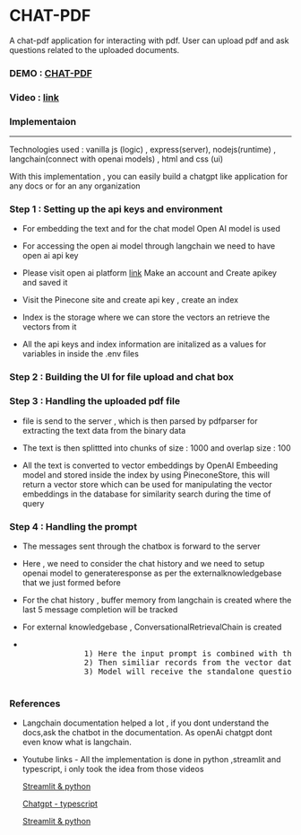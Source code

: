 # CHAT-PDF
A chat-pdf application for interacting with pdf. User can upload pdf and ask questions related to the  uploaded documents.

<h3>DEMO : <a href="https://matensor.com/chatpdf"> CHAT-PDF</a></h3>

<h3>Video : <a href = ""> link </a> </h3>


<h3>Implementaion</h3>
<hr>
<p> Technologies used : vanilla js (logic) , express(server), nodejs(runtime) , langchain(connect with openai models) , html and css (ui) </p>
<p> With this implementation , you  can easily build a chatgpt like application for any docs or for an any organization</p>

<h3>Step 1 : Setting up the api keys and environment </h3>
<ul>
    <li>
       <p>For embedding the text and for the chat model Open AI model is used</p>
    </li>
    <li>
       <p> For accessing the open ai model through langchain we need to have open ai api key</p>
    </li>
    <li>  
      <p> Please visit open ai platform  <a href="https://platform.openai.com/">link</a> Make an 
       account and Create apikey and saved it </p>
    </li>
    <li>
       <p> Visit the Pinecone site and create api key , create an index </p>
    </li>
    <li>
       <p> Index is the storage where we can store the vectors an retrieve the vectors from it</p>
    </li>
    <li>
       <p> All the api keys and index information are initalized as a values for variables in 	
       inside the .env files </p>
    </li>
</ul>
<h3>Step 2 : Building the UI for file upload and chat box </h3>
<p> </p>
<p> </p>

<h3>Step 3 : Handling the uploaded pdf file </h3>

<ul>
    <li>
       <p> file is send to the server , which is then parsed by pdfparser for extracting the text 
       data from the binary data</p>
    </li>
    <li>
       <p> The text is then splittted into chunks of size : 1000 and overlap size : 100</p>
    </li>
    <li>
       <p> All the text is converted to vector embeddings by OpenAI Embeeding model and stored 	
       inside the index by using PineconeStore, this will return a vector store which can be used for manipulating the vector embeddings in the database for similarity search during the time of 
       query<p>
    </li>
</ul>

<h3> Step 4 : Handling the prompt </h3>

<ul>
    <li>
       <p>The messages sent through the chatbox is forward to the server</p>
    </li>
    <li>
       <p> Here , we need to consider the chat history and we need to setup openai model to generateresponse as per the externalknowledgebase that we just formed before</p>
    <li>
       <p> For the chat history , buffer memory from langchain is created where the last 5 message completion will be tracked</p>
    </li>
    <li>
       <p>For external knowledgebase , ConversationalRetrievalChain is created </p>
    </li>
    <li>
       <pre> 
             1) Here the input prompt is combined with the chat history to forma standalone question
             2) Then similiar records from the vector database related to the query is retrieved
             3) Model will receive the standalone question and having the retreived data for the knowledgebase , it will generate a relevent response
       </pre>
    </li>
</ul>

<h3> References </h3>
<ul> 
    <li> 
       <p>  Langchain documentation helped a lot , if you  dont understand the docs,ask the  chatbot in the documentation. As openAi chatgpt dont even know what is langchain.</p>
    </li>
    <li>
      <p> Youtube links -  All the implementation is done in python ,streamlit and typescript, i only took the idea from those videos </p>
      <p> <a href = "https://www.youtube.com/watch?v=RIWbalZ7sTo&t=2s"> Streamlit & python </a> </p>
      <p> <a href = "https://www.youtube.com/watch?v=RM-v7zoYQo0"> Chatgpt - typescript </a> </p>
      <p> <a href = "https://www.youtube.com/watch?v=dXxQ0LR-3Hg&t=3551s"> Streamlit & python</a> </p> 
    </li>
</ul>
    
       
